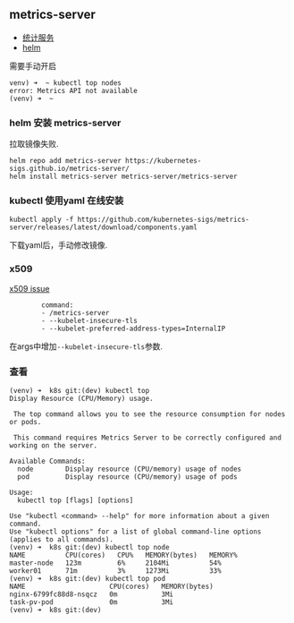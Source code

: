 
## metrics-server

* [统计服务](https://github.com/kubernetes-sigs/metrics-server/)
* [helm](https://artifacthub.io/packages/helm/metrics-server/metrics-server)

需要手动开启
```
venv) ➜  ~ kubectl top nodes
error: Metrics API not available
(venv) ➜  ~
```

### helm 安装 metrics-server

拉取镜像失败.
```
helm repo add metrics-server https://kubernetes-sigs.github.io/metrics-server/
helm install metrics-server metrics-server/metrics-server
```

### kubectl 使用yaml 在线安装
```
kubectl apply -f https://github.com/kubernetes-sigs/metrics-server/releases/latest/download/components.yaml
```

下载yaml后，手动修改镜像.

### x509

[x509 issue](https://github.com/kubernetes-sigs/metrics-server/issues/131)

```
        command:
        - /metrics-server
        - --kubelet-insecure-tls
        - --kubelet-preferred-address-types=InternalIP

```

在args中增加`--kubelet-insecure-tls`参数.


### 查看

```
(venv) ➜  k8s git:(dev) kubectl top
Display Resource (CPU/Memory) usage.

 The top command allows you to see the resource consumption for nodes or pods.

 This command requires Metrics Server to be correctly configured and working on the server.

Available Commands:
  node        Display resource (CPU/memory) usage of nodes
  pod         Display resource (CPU/memory) usage of pods

Usage:
  kubectl top [flags] [options]

Use "kubectl <command> --help" for more information about a given command.
Use "kubectl options" for a list of global command-line options (applies to all commands).
(venv) ➜  k8s git:(dev) kubectl top node
NAME          CPU(cores)   CPU%   MEMORY(bytes)   MEMORY%
master-node   123m         6%     2104Mi          54%
worker01      71m          3%     1273Mi          33%
(venv) ➜  k8s git:(dev) kubectl top pod
NAME                     CPU(cores)   MEMORY(bytes)
nginx-6799fc88d8-nsqcz   0m           3Mi
task-pv-pod              0m           3Mi
(venv) ➜  k8s git:(dev)
```
